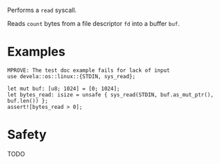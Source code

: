 Performs a `read` syscall.

Reads `count` bytes from a file descriptor `fd` into a buffer `buf`.

# Examples
```ignore
MPROVE: The test doc example fails for lack of input
use devela::os::linux::{STDIN, sys_read};

let mut buf: [u8; 1024] = [0; 1024];
let bytes_read: isize = unsafe { sys_read(STDIN, buf.as_mut_ptr(), buf.len()) };
assert![bytes_read > 0];
```

# Safety
TODO
